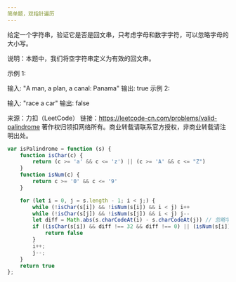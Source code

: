 ```yaml
---
简单题，双指针遍历
---
```


给定一个字符串，验证它是否是回文串，只考虑字母和数字字符，可以忽略字母的大小写。

说明：本题中，我们将空字符串定义为有效的回文串。

示例 1:

输入: "A man, a plan, a canal: Panama" 输出: true 示例 2:

输入: "race a car" 输出: false

来源：力扣（LeetCode） 链接：<https://leetcode-cn.com/problems/valid-palindrome> 著作权归领扣网络所有。商业转载请联系官方授权，非商业转载请注明出处。

```javascript
var isPalindrome = function (s) {
    function isChar(c) {
        return (c >= 'a' && c <= 'z') || (c >= 'A' && c <= "Z")
    }
    function isNum(c) {
        return c >= '0' && c <= '9'
    }

    for (let i = 0, j = s.length - 1; i < j;) {
        while (!isChar(s[i]) && !isNum(s[i]) && i < j) i++
        while (!isChar(s[j]) && !isNum(s[j]) && i < j) j--
        let diff = Math.abs(s.charCodeAt(i) - s.charCodeAt(j)) // 忽略字母的大小写
        if ((isChar(s[i]) && diff !== 32 && diff !== 0) || (isNum(s[i]) && diff !== 0)) {
            return false
        }
        i++;
        j--;
    }
    return true
};
```
